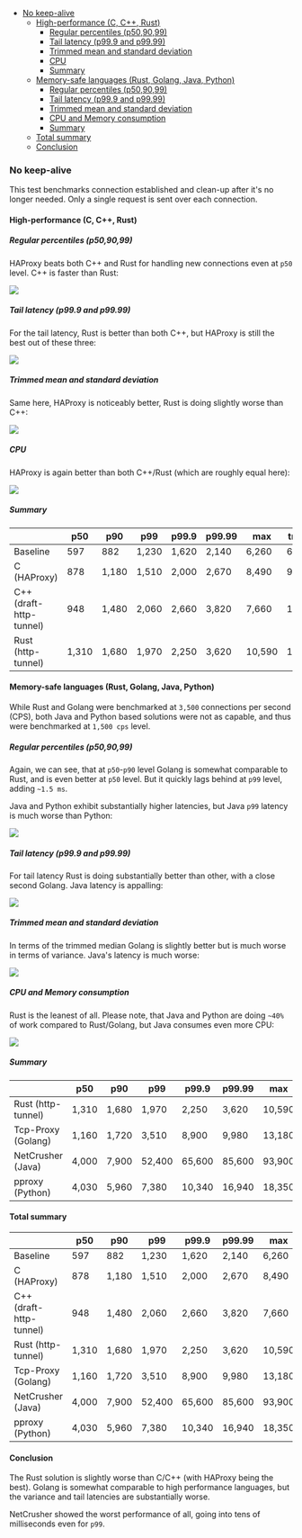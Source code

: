 - [No keep-alive](#no-keep-alive)
    * [High-performance (C, C++, Rust)](#high-performance-c-c-rust)
        + [Regular percentiles (p50,90,99)](#regular-percentiles-p509099)
        + [Tail latency (p99.9 and p99.99)](#tail-latency-p999-and-p9999)
        + [Trimmed mean and standard deviation](#trimmed-mean-and-standard-deviation)
        + [CPU](#cpu)
        + [Summary](#summary)
    * [Memory-safe languages (Rust, Golang, Java, Python)](#memory-safe-languages-rust-golang-java-python)
        + [Regular percentiles (p50,90,99)](#regular-percentiles-p509099-1)
        + [Tail latency (p99.9 and p99.99)](#tail-latency-p999-and-p9999-1)
        + [Trimmed mean and standard deviation](#trimmed-mean-and-standard-deviation-1)
        + [CPU and Memory consumption](#cpu-and-memory-consumption)
        + [Summary](#summary-1)
    * [Total summary](#total-summary)
    * [Conclusion](#conclusion)

### No keep-alive

This test benchmarks connection established and clean-up after it's no longer needed.
Only a single request is sent over each connection.

#### High-performance (C, C++, Rust)

##### Regular percentiles (p50,90,99)

HAProxy beats both C++ and Rust for handling new connections even at `p50` level.
C++ is faster than Rust:

![](https://raw.githubusercontent.com/xnuter/perf-gauge/main/examples/prom/no-keepalive-baseline-c-cpp-rust-p50-99.png)

##### Tail latency (p99.9 and p99.99)

For the tail latency, Rust is better than both C++, but HAProxy is still the best out of these three:

![](https://raw.githubusercontent.com/xnuter/perf-gauge/main/examples/prom/no-keepalive-baseline-c-cpp-rust-tail.png)

##### Trimmed mean and standard deviation

Same here, HAProxy is noticeably better, Rust is doing slightly worse than C++:

![](https://raw.githubusercontent.com/xnuter/perf-gauge/main/examples/prom/no-keepalive-baseline-c-cpp-rust-mean.png)

##### CPU

HAProxy is again better than both C++/Rust (which are roughly equal here):

![](https://raw.githubusercontent.com/xnuter/perf-gauge/main/examples/prom/no-keepalive-baseline-c-cpp-rust-cpu.png)

##### Summary

| | p50  | p90  | p99 |  p99.9 |  p99.99 | max | tm99 | stddev |
|---|---|---|---|---|---|---|---|---|
| Baseline  | 597  | 882 | 1,230 | 1,620 | 2,140 | 6,260 | 621 | 205 |
| C (HAProxy) | 878  | 1,180 | 1,510 | 2,000 | 2,670 | 8,490 | 901 | 217 |
| C++ (draft-http-tunnel) | 948  | 1,480 | 2,060 | 2,660 | 3,820 | 7,660 | 1,010 | 344 |
| Rust (http-tunnel) | 1,310  | 1,680 | 1,970 | 2,250 | 3,620 | 10,590 | 1,310 | 297 |

#### Memory-safe languages (Rust, Golang, Java, Python)

While Rust and Golang were benchmarked at `3,500` connections per second (CPS), both Java and Python based
solutions were not as capable, and thus were benchmarked at `1,500 cps` level. 

##### Regular percentiles (p50,90,99)

Again, we can see, that at `p50`-`p90` level Golang is somewhat comparable to Rust,
and is even better at `p50` level.
But it quickly lags behind at `p99` level, adding `~1.5 ms`.

Java and Python exhibit substantially higher latencies, but Java `p99` latency is much worse than Python:

![](https://raw.githubusercontent.com/xnuter/perf-gauge/main/examples/prom/no-keepalive-rust-golang-java-python-p50-99.png)

##### Tail latency (p99.9 and p99.99)

For tail latency Rust is doing substantially better than other, with a close second Golang.
Java latency is appalling:

![](https://raw.githubusercontent.com/xnuter/perf-gauge/main/examples/prom/no-keepalive-rust-golang-java-python-tail.png)

##### Trimmed mean and standard deviation

In terms of the trimmed median Golang is slightly better but is much worse in terms of variance.
Java's latency is much worse:

![](https://raw.githubusercontent.com/xnuter/perf-gauge/main/examples/prom/no-keepalive-rust-golang-java-python-mean.png)

##### CPU and Memory consumption

Rust is the leanest of all. Please note, that Java and Python are doing `~40%` of work compared to Rust/Golang,
but Java consumes even more CPU:

![](https://raw.githubusercontent.com/xnuter/perf-gauge/main/examples/prom/no-keepalive-rust-golang-java-python-cpu.png)

##### Summary

| | p50  | p90  | p99 |  p99.9 |  p99.99 | max | tm99 | stddev |
|---|---|---|---|---|---|---|---|---|
| Rust (http-tunnel) | 1,310  | 1,680 | 1,970 | 2,250 | 3,620 | 10,590 | 1,310 | 297 |
| Tcp-Proxy (Golang) | 1,160  | 1,720 | 3,510  | 8,900 | 9,980 | 13,180 | 1,240 | 634 |
| NetCrusher (Java) | 4,000  | 7,900 | 52,400  | 65,600 | 85,600 | 93,900 | 5,600 | 7,800 |
| pproxy (Python) | 4,030  | 5,960 | 7,380  | 10,340 | 16,940 | 18,350 | 4,150 | 1,400 |

#### Total summary

| | p50  | p90  | p99 |  p99.9 |  p99.99 | max | tm99 | stddev |
|---|---|---|---|---|---|---|---|---|
| Baseline  | 597  | 882 | 1,230 | 1,620 | 2,140 | 6,260 | 621 | 205 |
| C (HAProxy) | 878  | 1,180 | 1,510 | 2,000 | 2,670 | 8,490 | 901 | 217 |
| C++ (draft-http-tunnel) | 948  | 1,480 | 2,060 | 2,660 | 3,820 | 7,660 | 1,010 | 344 |
| Rust (http-tunnel) | 1,310  | 1,680 | 1,970 | 2,250 | 3,620 | 10,590 | 1,310 | 297 |
| Tcp-Proxy (Golang) | 1,160  | 1,720 | 3,510  | 8,900 | 9,980 | 13,180 | 1,240 | 634 |
| NetCrusher (Java) | 4,000  | 7,900 | 52,400  | 65,600 | 85,600 | 93,900 | 5,600 | 7,800 |
| pproxy (Python) | 4,030  | 5,960 | 7,380  | 10,340 | 16,940 | 18,350 | 4,150 | 1,400 |
#### Conclusion

The Rust solution is slightly worse than C/C++ (with HAProxy being the best).
Golang is somewhat comparable to high performance languages, but the variance and tail latencies are substantially worse.

NetCrusher showed the worst performance of all, going into tens of milliseconds even for `p99`.
